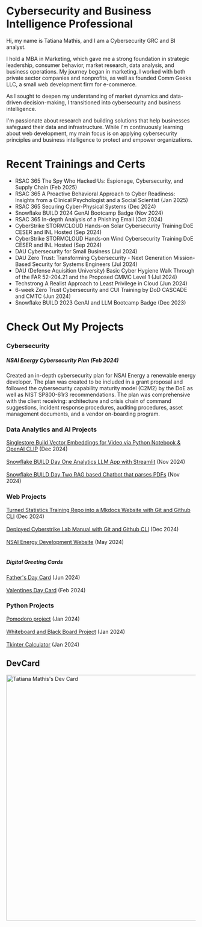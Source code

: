 # Cybersecurity and Business Intelligence Professional
Hi, my name is Tatiana Mathis, and I am a Cybersecurity GRC and BI analyst.

I hold a MBA in Marketing, which gave me a strong foundation in strategic leadership, consumer behavior, market research, data analysis, and business operations. My journey began in marketing. I worked with both private sector companies and nonprofits, as well as founded Comm Geeks LLC, a small web development firm for e-commerce.

As I sought to deepen my understanding of market dynamics and data-driven decision-making, I transitioned into cybersecurity and business intelligence. 

I'm passionate about research and building solutions that help businesses safeguard their data and infrastructure. While I'm continuously learning about web development, my main focus is on applying cybersecurity principles and business intelligence to protect and empower organizations.

# Recent Trainings and Certs
* RSAC 365 The Spy Who Hacked Us: Espionage, Cybersecurity, and Supply Chain (Feb 2025)
* RSAC 365 A Proactive Behavioral Approach to Cyber Readiness: Insights from a Clinical Psychologist and a Social Scientist (Jan 2025)
* RSAC 365 Securing Cyber-Physical Systems (Dec 2024)
* Snowflake BUILD 2024 GenAI Bootcamp Badge (Nov 2024)
* RSAC 365 In-depth Analysis of a Phishing Email (Oct 2024)
* CyberStrike STORMCLOUD Hands-on Solar Cybersecurity Training DoE CESER and INL Hosted (Sep 2024)
* CyberStrike STORMCLOUD Hands-on Wind Cybersecurity Training DoE CESER and INL Hosted (Sep 2024)
* DAU Cybersecurity for Small Business (Jul 2024)
* DAU Zero Trust: Transforming Cybersecurity - Next Generation Mission-Based Security for Systems Engineers (Jul 2024)
* DAU (Defense Aquisition University) Basic Cyber Hygiene Walk Through of the FAR 52-204.21 and the Proposed CMMC Level 1 (Jul 2024)
* Techstrong A Realist Approach to Least Privilege in Cloud (Jun 2024)
* 6-week Zero Trust Cybersecurity and CUI Training by DoD CASCADE and CMTC (Jun 2024)
* Snowflake BUILD 2023 GenAI and LLM Bootcamp Badge (Dec 2023)

# Check Out My Projects
### Cybersecurity
##### NSAI Energy Cybersecurity Plan (Feb 2024)
Created an in-depth cybersecurity plan for NSAI Energy a renewable energy developer. The plan was created to be included in a grant proposal and followed the cybersecurity capability maturity model (C2M2) by the DoE as well as NIST SP800-61r3 recommendations. The plan was comprehensive with the client receiving: architecture and crisis chain of command suggestions, incident response procedures, auditing procedures, asset management documents, and a vendor on-boarding program. 

### Data Analytics and AI Projects
[Singlestore Build Vector Embeddings for Video via Python Notebook & OpenAI CLIP](https://github.com/mindfultatiana/Vector-Embeddings-for-Video) (Dec 2024) <br></br>
[Snowflake BUILD Day One Analytics LLM App with Streamlit](https://github.com/mindfultatiana/AnalystLLM) (Nov 2024) <br></br>
[Snowflake BUILD Day Two RAG based Chatbot that parses PDFs](https://github.com/mindfultatiana/RAG_CortexApp) (Nov 2024)

### Web Projects
[Turned Statistics Training Repo into a Mkdocs Website with Git and Github CLI](https://mindfultatiana.github.io/NoBSstats/) (Dec 2024) <br></br>
[Deployed Cyberstrike Lab Manual with Git and Github CLI](https://mindfultatiana.github.io/cyberstrike_stormcloud/) (Dec 2024) <br></br>
[NSAI Energy Development Website](https://nsaienergydevelopment.com/) (May 2024) <br></br>
##### Digital Greeting Cards
[Father's Day Card](https://github.com/mindfultatiana/fathersday2024) (Jun 2024) <br></br>
[Valentines Day Card](https://github.com/mindfultatiana/valentinesday2024) (Feb 2024) 


### Python Projects
[Pomodoro project](https://github.com/mindfultatiana/beginnerPython/tree/main/Pomodoro) (Jan 2024) <br></br>
[Whiteboard and Black Board Project](https://github.com/mindfultatiana/beginnerPython/tree/main/whiteBoard) (Jan 2024) <br></br>
[Tkinter Calculator](https://github.com/mindfultatiana/beginnerPython/tree/main/TkinterCalculator) (Jan 2024)

## DevCard
<a href="https://app.daily.dev/mindfultatiana"><img src="https://api.daily.dev/devcards/v2/4Ip0Wign9iPYa1xMGoscF.png?r=t7a&type=wide" width="652" alt="Tatiana Mathis's Dev Card"/></a>
